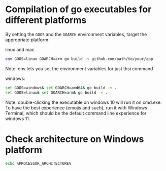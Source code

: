 # Compilation of go executables for different platforms

By setting the `GOOS` and the `GOARCH` environment variables, target the appropriate platform.


linux and mac
```bash
env GOOS=linux GOARCH=arm go build -v github.com/path/to/your/app
``` 

Note: env lets you set the environment variables for just thsi command

windows: 
```bash
set GOOS=windows& set GOARCH=amd64& go build -v .
set GOOS=linux& set GOARCH=arm& go build -v .
```

Note: double-clicking the executable on windows 10 will run it on cmd.exe. To have the best experience (emojis and such), run it with Windows Terminal, which should be the default command line experience for windows 11.


# Check architecture on Windows platform

```bash
echo %PROCESSOR_ARCHITECTURE%
```


